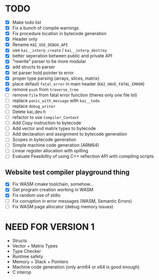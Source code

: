 # TODO
- [x] Make todo list
- [x] Fix a bunch of compile warnings
- [x] Fix procedure location in bytecode generation
- [x] Header only
- [x] Rename `KAI_USE_DEBUG_API`
- [x] use `kai__interp_create` / `kai__interp_destroy`
- [x] better seperation between public and private API
- [x] "rewrite" parser to be more modular
- [x] add structs to parser
- [x] let parser hold pointer to error
- [x] proper type parsing (arrays, slices, matrix)
- [x] place default `fatal_error` in main header (`KAI_HAVE_FATAL_ERROR`)
- [x] remove `push` from `traverse_tree`
- [ ] remove `file` from fatal error function (theres only one file lol)
- [ ] replace `panic_with_message` with `kai__todo`
- [ ] replace `debug_writer`
- [ ] Delete kai_dev.h
- [ ] refactor to use `Compiler_Context`
- [ ] Add Copy instruction to bytecode
- [ ] Add vector and matrix types to bytecode
- [ ] Add declaration and assignment to bytecode generation
- [ ] Scopes in bytecode generation
- [ ] Simple machine code generation (ARM64)
- [ ] Linear register allocation with spilling
- [ ] Evaluate Feasibility of using C++ reflection API with compiling scripts

## Website test compiler playground thing
- [x] Fix WASM cmake toolchain, somehow...
- [x] Get program creation working in WASM
- [x] Fix random use of stdio
- [ ] Fix corruption in error messages (WASM, Semantic Errors)
- [ ] Fix WASM page allocator (debug memory issues)

# NEED FOR VERSION 1
- Structs
- Vector + Matrix Types
- Type Checker
- Runtime safety
- Memory + Stack + Pointers
- Machine code generation (only arm64 or x64 is good enough)
- C interop
